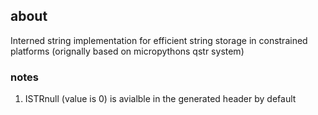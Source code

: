 ## about 
Interned string implementation for efficient string storage in constrained platforms (orignally based on micropythons qstr system)

### notes 
1. ISTRnull (value is 0) is avialble in the generated header by default


